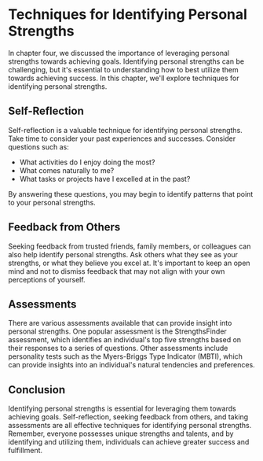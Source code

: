 Techniques for Identifying Personal Strengths
===============================================================================================

In chapter four, we discussed the importance of leveraging personal strengths towards achieving goals. Identifying personal strengths can be challenging, but it's essential to understanding how to best utilize them towards achieving success. In this chapter, we'll explore techniques for identifying personal strengths.

Self-Reflection
---------------

Self-reflection is a valuable technique for identifying personal strengths. Take time to consider your past experiences and successes. Consider questions such as:

* What activities do I enjoy doing the most?
* What comes naturally to me?
* What tasks or projects have I excelled at in the past?

By answering these questions, you may begin to identify patterns that point to your personal strengths.

Feedback from Others
--------------------

Seeking feedback from trusted friends, family members, or colleagues can also help identify personal strengths. Ask others what they see as your strengths, or what they believe you excel at. It's important to keep an open mind and not to dismiss feedback that may not align with your own perceptions of yourself.

Assessments
-----------

There are various assessments available that can provide insight into personal strengths. One popular assessment is the StrengthsFinder assessment, which identifies an individual's top five strengths based on their responses to a series of questions. Other assessments include personality tests such as the Myers-Briggs Type Indicator (MBTI), which can provide insights into an individual's natural tendencies and preferences.

Conclusion
----------

Identifying personal strengths is essential for leveraging them towards achieving goals. Self-reflection, seeking feedback from others, and taking assessments are all effective techniques for identifying personal strengths. Remember, everyone possesses unique strengths and talents, and by identifying and utilizing them, individuals can achieve greater success and fulfillment.
